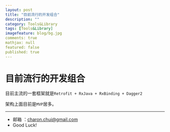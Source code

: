 ```yaml
---
layout: post
title: "目前流行的开发组合"
description: ""
category: Tools&Library
tags: [Tools&Library]
imagefeature: blog/bg.jpg
comments: true
mathjax: null
featured: false
published: true
---
```


目前流行的开发组合
===


目前主流的一套框架就是`Retrofit + RxJava + RxBinding + Dagger2`

架构上面目前是`MVP`居多。



---

- 邮箱 ：charon.chui@gmail.com  
- Good Luck! 